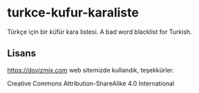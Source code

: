 # turkce-kufur-karaliste

Türkçe için bir küfür kara listesi. 
A bad word blacklist for Turkish.

## Lisans

https://dovizmix.com web sitemizde kullandık, teşekkürler.

Creative Commons Attribution-ShareAlike 4.0 International
